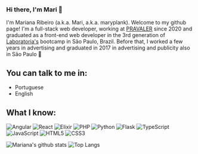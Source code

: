 ### Hi there, I'm Mari 👋

I'm Mariana Ribeiro (a.k.a. Mari, a.k.a. maryplank). Welcome to my github page!
I'm a full-stack web developer, working at [PRAVALER](https://www.pravaler.com.br/) since 2020 and graduated as a front-end web developer in the 3rd generation of [Laboratoria's](https://www.laboratoria.la/en) bootcamp in São Paulo, Brazil. Before that, I worked a few years in advertising and graduated in 2017 in advertising and publicity also in São Paulo :grimacing:	

## You can talk to me in:

* Portuguese 
* English

## What I know:

![Angular](https://img.shields.io/badge/-Angular-2472CF?style=flat-square&logo=angular)
![React](https://img.shields.io/badge/React-black?style=flat-square&logo=react)
![Elixir](https://img.shields.io/badge/-Elixir-381454?style=flat-square&logo=elixir)
![PHP](https://img.shields.io/badge/PHP-black?style=flat-square&logo=php)
![Python](https://img.shields.io/badge/-Python%203-black?style=flat-square&logo=python)
![Flask](https://img.shields.io/badge/Flask-black?style=flat-square&logo=flask)
![TypeScript](https://img.shields.io/badge/-TypeScript-007ACC?style=flat-square&logo=typescript)
![JavaScript](https://img.shields.io/badge/-JavaScript-black?style=flat-square&logo=javascript)
![HTML5](https://img.shields.io/badge/-HTML5-E34F26?style=flat-square&logo=html5&logoColor=white)
![CSS3](https://img.shields.io/badge/-CSS3-1572B6?style=flat-square&logo=css3)


![Mariana's github stats](https://github-readme-stats.vercel.app/api?username=maryplank&theme=cobalt&show_icons=true) 
![Top Langs](https://github-readme-stats.vercel.app/api/top-langs/?username=maryplank&hide=TeX&layout=compact)